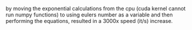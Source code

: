 by moving the exponential calculations from the cpu (cuda kernel cannot run numpy functions) to using eulers number as a variable and then performing the equations, resulted in a 3000x speed (it/s) increase.

